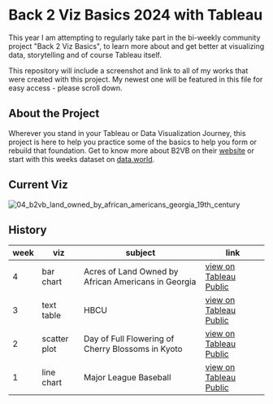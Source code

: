 # Back 2 Viz Basics 2024 with Tableau

This year I am attempting to regularly take part in the bi-weekly community project "Back 2 Viz Basics", to learn more about and get better at visualizing data, storytelling and of course Tableau itself.

This repository will include a screenshot and link to all of my works that were created with this project. My newest one will be featured in this file for easy access - please scroll down.

## About the Project
Wherever you stand in your Tableau or Data Visualization Journey, this project is here to help you practice some of the basics to help you form or rebuild that foundation. Get to know more about B2VB on their [website](https://www.thetableaustudentguide.com/vizbasics) or start with this weeks dataset on [data.world](https://data.world/back2vizbasics).

## Current Viz
![04_b2vb_land_owned_by_african_americans_georgia_19th_century](https://github.com/annapuu/tableau-back2vizbasics-2024/assets/149669892/602d40fc-5c88-4677-834c-4ff41cfc6e7c)





## History
| week | viz | subject | link |
| ---- | --- | --------| ---- |
| 4 | bar chart | Acres of Land Owned by African Americans in Georgia | [view on Tableau Public](https://public.tableau.com/app/profile/anna.puck/viz/DuBois2/Dashboard) |
| 3 | text table | HBCU | [view on Tableau Public](https://public.tableau.com/app/profile/anna.puck/viz/HBCU_17075594868340/HBCUOverview) |
| 2 | scatter plot | Day of Full Flowering of Cherry Blossoms in Kyoto | [view on Tableau Public](https://public.tableau.com/app/profile/anna.puck/viz/DayofFullFloweringofCherryBlossomsinKyoto/Dashboard1) |
| 1 | line chart | Major League Baseball | [view on Tableau Public](https://public.tableau.com/app/profile/anna.puck/viz/MajorLeagueBaseballPlayerSalaries/Dashboard1) |
